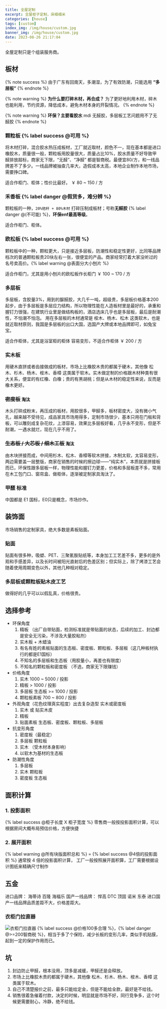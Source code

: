 ```yaml
---
title: 全屋定制
excerpt: 全屋柜子定制，床榻榻米
categories: [house]
tags: [custom]
index_img: /img/house/custom.jpg
banner_img: /img/house/custom.jpg
date: 2023-08-26 21:17:04
---
```

<font class=warning-text>全屋定制只是个组装服务商。</font>

## 板材
{% note success %}
由于广东有回南天，多潮湿，为了有效防潮，只能选用 __“多层板”__
{% endnote %}

{% note warning %}
__为什么要打碎木材，再合成？__
为了更好地利用木材，碎木也能利用，节约资源，降低成本，避免木材本身的开裂情况。
{% endnote %}

{% note warning %}
__环保？主要看胶水__
mdi 无醛胶，多层板工艺问题用不了无醛胶
{% endnote %}

### <font class=info-text>颗粒板</font> {% label success @可用 %}
将木材打碎，混合胶水热压成板材，工厂就近取材，颜色不一，现在基本都是进口橡胶木，质量很一般，颗粒板用胶量很大，质量占比10%，胶水质量不好导致甲醛排放超标，商家无下限，“无醛”、“净醛” 都是智商税。最便宜80/方，和一线品牌差不了多少。一线品牌被抽查几率大，造假成本太高，本地企业制作本地市场，需要挣口碑。

<font class=success-text>适合作柜门、柜体；性价比最好。</font>
<font class=warning-text>￥ 80 ~ 150 / 方</font>

### <font class=danger-text>禾香板</font> {% label danger @假货多，难分辨 %}
颗粒板的一种，`20%秸秆 + 80%木材` 打碎压制成板材；号称<b class=danger-text>无醛胶</b> {% label danger @(不可能) %}，<b class=danger-text>环保enf最高等级</b>。

<font class=success-text>适合作柜门、柜体。</font>

### <font class=info-text>欧松板</font> {% label success @可用 %}
颗粒板中的一种，颗粒更大，只是接近多层板，防潮性和稳定性更好，比同等品牌档次的普通颗粒板贵20块左右一张，很便宜的产品。商家经常打着大家没听过的名号卖高价。{% label warning @表面分大小刨片 %}

<font class=success-text>适合作柜门，尤其是用小刨片的欧松板作长柜门</font>
<font class=warning-text>￥ 100 ~ 170 / 方</font>

### <font class=info-text>多层板</font>
多层板，含胶量3%，用到的脲醛胶，大几千一吨，超级贵，多层板价格基本200起步，由于多层板是多层应力结构，所以物理性能在人造板材里是最好的，承重和握钉力很强，在建筑行业里是做结构板的，酒店选床几乎也是多层板，最后是耐潮性，不怕潮不怕泡。
用在多层板的木材通常是 桉木、杨木、松木 这类软木，也是就近取材原则，我国是多层板的出口大国，选国产大牌或本地品牌即可，如兔宝宝。

<font class=success-text>适合作柜体，尤其是浴室柜的柜体</font>
<font class=danger-text>容易变形，不适合作柜体</font>
<font class=warning-text>￥ 200 / 方</font>

### 实木板
用硬木直拼或者齿接做成的板材，市场上比橡胶木贵的都属于硬木，其他像 松木、杉木、杨木、桉木、香樟 这类属于软木。实木做定制的价格跟木材种类有很大关系，便宜的有红橡、白橡；贵的有黑胡桃；但是从木材的稳定性来说，反而是橡木更好。

### ~~密度板~~ `淘汰`
木头打碎成粉末，再压成的板材，用胶很多，甲醛多，板材密度大，没有微小气孔，越来越不受待见，成品家具市场用得多，定制市场很少，基本只用在门板和背板，可以雕刻成复杂花纹，上漆容易，效果比多层板好看，几乎永不变形，但是不耐潮，一遇水就烂，现在几乎不用了。

### ~~生态板 / 大芯板 / 细木工板~~ `淘汰`
由木块拼接而成，中间用杉木、松木、香樟等软木拼接，木制太软，太容易变形，两边需要盖一层整版，商家在销售的时候的擦边球——“纯实木”，本质就是拼接板而已，环保性跟多层板一样，物理性能和握钉力更差，价格和多层板差不多，常用在木工包门口、窗帘盒、做柜体，逐渐被定制家具淘汰了。

### 甲醛 标准

中国都是 E1 国标，E0只是概念，市场炒作。

## 装饰面

市场销售的定制家具，绝大多数是素板贴面。

### 贴面
贴面有很多种，吸塑、PET、三聚氰胺贴纸等，本身加工工艺差不多，更多的是外观和手感差异，以及长时间被阳光直射后的色差区别；但实际上，除了烤漆工艺会随着使用周期变色以外，其他几种相对稳定。

### 多层板或颗粒板贴木皮工艺
做得好的几乎可以以假乱真，价格很贵。

## 选择参考
- 环保角度
  1. 精板 （出厂自带贴面，检测标准就是带贴面的状态，后续的加工、封边都是安全无污染，不涉及大量胶粘剂）
  2. 实木板 + 木蜡油
  3. 有名有姓的素板贴面的生态板、密度板、颗粒板、多层板（这几种板材执行的都是E1国标）
  4. 不知名的多层板和生态板（用胶量小，再差也有限度）
  5. 不知名的颗粒板和密度板 （不选，商家无下限赚钱）
- 价格角度
  1. 实木 1000 ~ 5000 / 投影
  2. 精板 > 1000 / 投影
  3. 多层板 生态板 >= 1000 / 投影
  4. 颗粒板素板 700 ~ 800 / 投影
- 外观角度（花色纹理真实程度）出去复杂造型 实木或密度板
  1. 实木 或 贴实木皮
  2. 精板
  3. 贴面素板 生态板、密度板、颗粒板、多层板
- 抗变形角度
  1. 密度板（最稳定）
  2. 多层板 颗粒板
  3. 实木 （受木材本身影响）
  4. 以软木为基材的生态板
- 防潮性角度
  1. 多层板
  2. 实木 颗粒板
  3. 密度板 生态板

## 面积计算
### 1. 投影面积
{% label success @柜子长度 X 柜子宽度 %}
零售商一般按投影面积计算，可以根据房间大概布局预估价格，方便快捷

### 2. 展开面积
{% label warning @所有块版面积总和 %} = {% label success @4倍的投影面积 %}
通常按 4 倍的投影面积计算， 工厂一般按照展开面积算，工厂需要根据设计图纸来精确尺寸制作

## 五金
进口品牌： 海蒂诗 百隆 海福乐
国产一线品牌： 悍高 DTC 顶固 诺米 东泰
进口国产一线品牌品质差距不大，价格差距大。
### 衣柜门拉直器
![衣柜门拉直器](/img/house/lazhiqi.jpg)
{% label success @价格100多合理 %}，{% label danger @>=200智商税 %}，相当于多了个保险，减少长板的变形几率，类似手机贴膜，起到一定的保护作用而已。

## 坑
1. 封边防止甲醛，根本没用，顶多是减缓，甲醛还是会释放。
2. 市场上比橡胶木贵的都属于硬木，其他像 松木、杉木、杨木、桉木、香樟 这类属于软木。
3. 自己不清楚报价之前，最多只能给定金，但是不能给全款，最好是不给钱。
4. 销售很着急催着付款，决定的时候，明显就是市场不好，同行竞争多，这个时候更需要耐心，冷静，绝不给钱。